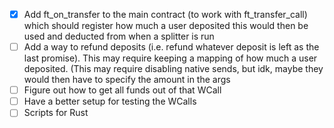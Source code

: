- [x] Add ft_on_transfer to the main contract (to work with ft_transfer_call) which should register how much a user deposited this would then be used and deducted from when a splitter is run
- [ ] Add a way to refund deposits (i.e. refund whatever deposit is left as the last promise). This may require keeping a mapping of how much a user deposited. (This may require disabling native sends, but idk, maybe they would then have to specify the amount in the args
- [ ] Figure out how to get all funds out of that WCall
- [ ] Have a better setup for testing the WCalls
- [ ] Scripts for Rust